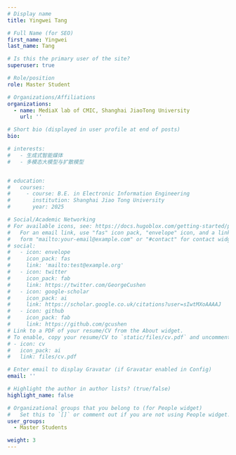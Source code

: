 ```yaml
---
# Display name
title: Yingwei Tang

# Full Name (for SEO)
first_name: Yingwei
last_name: Tang

# Is this the primary user of the site?
superuser: true

# Role/position
role: Master Student

# Organizations/Affiliations
organizations:
  - name: MediaX lab of CMIC, Shanghai JiaoTong University
    url: ''

# Short bio (displayed in user profile at end of posts)
bio: 

# interests:
#   - 生成式智能媒体
#   - 多模态大模型与扩散模型


# education:
#   courses:
#     - course: B.E. in Electronic Information Engineering
#       institution: Shanghai Jiao Tong University 
#       year: 2025

# Social/Academic Networking
# For available icons, see: https://docs.hugoblox.com/getting-started/page-builder/#icons
#   For an email link, use "fas" icon pack, "envelope" icon, and a link in the
#   form "mailto:your-email@example.com" or "#contact" for contact widget.
# social:
#   - icon: envelope
#     icon_pack: fas
#     link: 'mailto:test@example.org'
#   - icon: twitter
#     icon_pack: fab
#     link: https://twitter.com/GeorgeCushen
#   - icon: google-scholar
#     icon_pack: ai
#     link: https://scholar.google.co.uk/citations?user=sIwtMXoAAAAJ
#   - icon: github
#     icon_pack: fab
#     link: https://github.com/gcushen
# Link to a PDF of your resume/CV from the About widget.
# To enable, copy your resume/CV to `static/files/cv.pdf` and uncomment the lines below.
# - icon: cv
#   icon_pack: ai
#   link: files/cv.pdf

# Enter email to display Gravatar (if Gravatar enabled in Config)
email: ''

# Highlight the author in author lists? (true/false)
highlight_name: false

# Organizational groups that you belong to (for People widget)
#   Set this to `[]` or comment out if you are not using People widget.
user_groups:
  - Master Students

weight: 3
---
```


